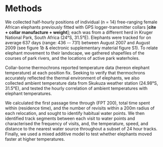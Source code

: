 
# Methods

We collected half-hourly positions of individual (n = 14) free-ranging female African elephants previously fitted with GPS logger-transmitter collars [**cite + collar manufacture + weight**]; each was from a different herd in Kruger National Park, South Africa (24°S, 31.5°E). Elephants were tracked for on average 637 days (range: 436 -- 731) between August 2007 and August 2009 (see figure 1*b* & electronic supplementary material figure S1).
To relate elephant movement to their landscape, we gathered shapefiles of the courses of park rivers, and the locations of active park waterholes.

Collar-borne thermochrons reported temperature data (hereon elephant temperature) at each position fix.
Seeking to verify that thermochrons accurately reflected the thermal environment of elephants, we also collected ambient temperature data from Skukuza weather station (24.98°S, 31.5°E), and tested the hourly correlation of ambient temperatures with elephant temperatures.

We calculated the first passage time through (FPT 200), total time spent within (residence time), and the number of revisits within a 200m radius of each relocation, and sought to identify habitual water points.
We then identified track segments between each visit to water points and characterised the frequency of visits, and, the temperature, speed, and distance to the nearest water source throughout a subset of 24 hour tracks.
Finally, we used a mixed additive model to test whether elephants moved faster at higher temperatures.
